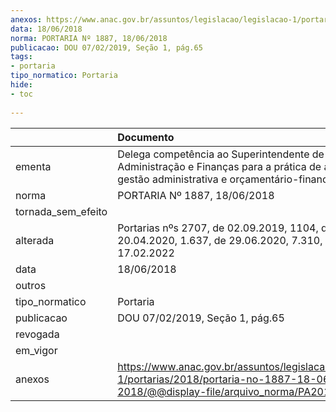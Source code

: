 ```yaml
---
anexos: https://www.anac.gov.br/assuntos/legislacao/legislacao-1/portarias/2018/portaria-no-1887-18-06-2018/@@display-file/arquivo_norma/PA2018-1887.pdf
data: 18/06/2018
norma: PORTARIA Nº 1887, 18/06/2018
publicacao: DOU 07/02/2019, Seção 1, pág.65
tags:
- portaria
tipo_normatico: Portaria
hide: 
- toc 
 
---
```


|                    | Documento                                                                                                                                        |
|:-------------------|:-------------------------------------------------------------------------------------------------------------------------------------------------|
| ementa             | Delega competência ao Superintendente de Administração e Finanças para a prática de atos de gestão administrativa e orçamentário-financeira.     |
| norma              | PORTARIA Nº 1887, 18/06/2018                                                                                                                     |
| tornada_sem_efeito |                                                                                                                                                  |
| alterada           | Portarias nºs 2707, de 02.09.2019, 1104, de 20.04.2020, 1.637, de 29.06.2020, 7.310, de 17.02.2022                                               |
| data               | 18/06/2018                                                                                                                                       |
| outros             |                                                                                                                                                  |
| tipo_normatico     | Portaria                                                                                                                                         |
| publicacao         | DOU 07/02/2019, Seção 1, pág.65                                                                                                                  |
| revogada           |                                                                                                                                                  |
| em_vigor           |                                                                                                                                                  |
| anexos             | https://www.anac.gov.br/assuntos/legislacao/legislacao-1/portarias/2018/portaria-no-1887-18-06-2018/@@display-file/arquivo_norma/PA2018-1887.pdf |